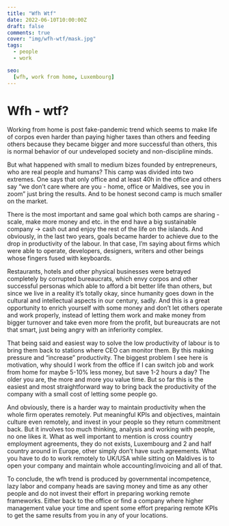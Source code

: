 ```yaml
---
title: "Wfh Wtf"
date: 2022-06-10T10:00:00Z
draft: false
comments: true
cover: "img/wfh-wtf/mask.jpg"
tags:
  - people
  - work

seo:
  [wfh, work from home, Luxembourg]
---
```


# Wfh - wtf?

Working from home is post fake-pandemic trend which seems to make life of corpos even harder than paying higher taxes than others and feeding others because they became bigger and more successful than others, this is normal behavior of our undeveloped society and non-discipline minds. 

But what happened with small to medium bizes founded by entrepreneurs, who are real people and humans? This camp was divided into two extremes. One says that only office and at least 40h in the office and others say “we don’t care where are you - home, office or Maldives, see you in zoom” just bring the results. And to be honest second camp is much smaller on the market. 

There is the most important and same goal which both camps are sharing - scale, make more money and etc. in the end have a big sustainable company -> cash out and enjoy the rest of the life on the islands. And obviously, in the last two years, goals became harder to achieve due to the drop in productivity of the labour. In that case, I’m saying about firms which were able to operate, developers, designers, writers and other beings whose fingers fused with keyboards. 

Restaurants, hotels and other physical businesses were betrayed completely by corrupted bureaucrats, which envy corpos and other successful personas which able to afford a bit better life than others, but since we live in a reality it’s totally okay, since humanity goes down in the cultural and intellectual aspects in our century, sadly. And this is a great opportunity to enrich yourself with some money and don’t let others operate and work properly, instead of letting them work and make money from bigger turnover and take even more from the profit, but bureaucrats are not that smart, just being angry with an inferiority complex. 

That being said and easiest way to solve the low productivity of labour is to bring them back to stations where CEO can monitor them. By this making pressure and “increase” productivity. The biggest problem I see here is motivation, why should I work from the office if I can switch job and work from home for maybe 5-10% less money, but save 1-2 hours a day? The older you are, the more and more you value time. But so far this is the easiest and most straightforward way to bring back the productivity of the company with a small cost of letting some people go. 

And obviously, there is a harder way to maintain productivity when the whole firm operates remotely. Put meaningful KPIs and objectives, maintain culture even remotely, and invest in your people so they return commitment back. But it involves too much thinking, analysis and working with people, no one likes it. What as well important to mention is cross country employment agreements, they do not exists, Luxembourg and 2 and half country around in Europe, other simply don’t have such agreements. What you have to do to work remotely to UK/USA while sitting on Maldives is to open your company and maintain whole accounting/invoicing and all of that. 

To conclude, the wfh trend is produced by governmental incompetence, lazy labor and company heads are saving money and time as any other people and do not invest their effort in preparing working remote frameworks. Either back to the office or find a company where higher management value your time and spent some effort preparing remote KPIs to get the same results from you in any of your locations. 


